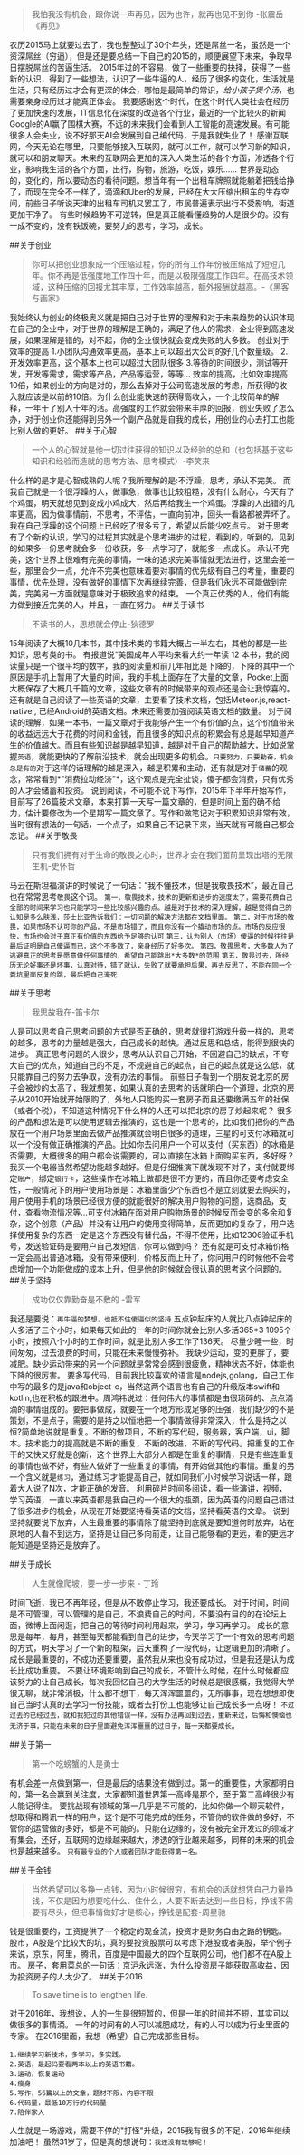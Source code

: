>我怕我没有机会，跟你说一声再见，因为也许，就再也见不到你 -张震岳《再见》

农历2015马上就要过去了，我也整整过了30个年头，还是屌丝一名，虽然是一个资深屌丝（穷逼），但是还是要总结一下自己的2015的，顺便展望下未来，争取早日摆脱屌丝的苦逼生活。
2015年过的不容易，做了一些重要的抉择，获得了一些新的认识，得到了一些想法，认识了一些牛逼的人，经历了很多的变化，生活就是生活，只有经历过才会有更深的体会，哪怕是最简单的常识，*给小孩子煲个汤*，也需要亲身经历过才能真正体会。
我要感谢这个时代，在这个时代人类社会在经历了更加快速的发展，IT信息化在深度的改造各个行业，最近的一个比较火的新闻 Google的AI赢了围棋大赛，不远的未来我们会看到人工智能的高速发展。有可能很多人会失业，说不好那天AI会发展到自己编代码，于是我就失业了！
感谢互联网，今天无论在哪里，只要能够接入互联网，就可以工作，就可以学习新的知识，就可以和朋友聊天。未来的互联网会更加的深入人类生活的各个方面，渗透各个行业，影响我生活的各个方面，出行，购物，旅游，吃饭，娱乐......
世界是动态的，变化的，所以要动态的看待问题。想当年有一个出租车牌照就能躺着把钱给挣了，而现在完全不一样了，滴滴和Uber的发展，已经在大大压缩出租车的生存空间，前些日子听说天津的出租车司机又罢工了，市民普遍表示出行不受影响，街道更加干净了。
有些时候趋势不可逆转，但是真正能看懂趋势的人是很少的。没有一成不变的，没有铁饭碗，要努力的思考，学习，成长。

##关于创业
>你可以把创业想象成一个压缩过程，你的所有工作年份被压缩成了短短几年。你不再是低强度地工作四十年，而是以极限强度工作四年。在高技术领域，这种压缩的回报尤其丰厚，工作效率越高，额外报酬就越高。-《黑客与画家》

我始终认为创业的终极奥义就是把自己对于世界的理解和对于未来趋势的认识体现在自己的企业中，对于世界的理解是正确的，满足了他人的需求，企业得到高速发展，如果理解是错的，对不起，你的企业很快就会变成失败的大多数。
创业对于效率的提高
1.小团队沟通效率更高，基本上可以超出大公司的好几个数量级。
2.开发效率更高，这个基本上也可以超过大团队很多 
3.等待的时间很少，测试等开发，开发等需求，需求等产品，产品等运营，等等...
效率的提高，比如效率提高10倍，如果创业的方向是对的，那么去掉对于公司高速发展的考虑，所获得的收入就应该是以前的10倍。为什么创业能快速的获得高收入，一个比较简单的解释，一年干了别人十年的活。高强度的工作就会带来丰厚的回报，创业失败了怎么办，对于创业你还能得到另外一个副产品就是自我的成长，用创业的心去打工也能比别人做的更好。
##关于心智
>一个人的心智就是他一切过往获得的知识以及经验的总和（也包括基于这些知识和经验而造就的思考方法、思考模式）-李笑来

什么样的是才是心智成熟的人呢？我所理解的是:不浮躁，思考，承认不完美。
而我自己就是一个很浮躁的人，做事急，做事也比较粗糙，没有什么耐心，今天有了个鸡蛋，明天就想见到变成小鸡成大，然后再给我生一个鸡蛋。浮躁的人出错的几率更高，因为做事情前，不思考，不评估，一直向前冲，回头一看路都被弄坏了。我在自己浮躁的这个问题上已经吃了很多亏了，希望以后能少吃点亏。
对于思考有了个新的认识，学习的过程其实就是个思考进步的过程，看到的，听到的，见到的如果多一份思考就会多一份收获，多一点学习了，就能多一点成长。
承认不完美，这个世界上很难有完美的事情，一味的追求完美事情就无法进行，这里会差一些，那里会少一点，允许不完美也意味着要对事情的优先级有自己的考量，重要的事情，优先处理，没有做好的事情下次再继续完善，但是我们永远不可能做到完美，完美另一方面就是意味对于极致追求的结束。
一个真正优秀的人，他们有能力做到接近完美的人，并且，一直在努力。
##关于读书
>不读书的人，思想就会停止-狄德罗


15年阅读了大概10几本书，其中技术类的书籍大概占一半左右，其他的都是一些知识，思考类的书。
有报道说“美国成年人平均来看大约一年读 12 本书，我的阅读量只是一个很平均的数字，我的阅读量和前几年相比是下降的，下降的其中一个原因是手机上暂用了大量的时间，我的手机上面存在了大量的文章，Pocket上面大概保存了大概几千篇的文章，这些文章有的时候带来的观点还是会让我惊喜的。还有就是自己阅读了一些英语的文章，主要看了技术文档，包括Meteor.js,react-native , 已经Android的英语文档。未来还需要加强阅读英语文档的数量。
对于阅读的理解，如果一本书，一篇文章对于我能够产生一个有价值的点，这个价值带来的收益远远大于花费的时间和金钱，而且很多的知识点的积累会有总是越早知道产生的价值越大。而且有些知识越是越早知道，越是对于自己的帮助越大，比如说掌握`英语`，就能更快的了解前沿技术，就会出现更多的机会。`只要努力，只要勤奋，机会总是有的`对于这样的话理解的越是深入，越是积累和主动，还有就是对于`储蓄`的观念，常常看到*"消费拉动经济"*，这个观点是完全扯谈，傻子都会消费，只有优秀的人才会储蓄和投资。
说到阅读，不可能不说下写作，2015年下半年开始写作，目前写了26篇技术文章，本来打算一天写一篇文章的，但是时间上面的确不给力，估计要修改为一个星期写一篇文章了。写作和做笔记对于积累知识非常有效，当时很有想法的一句话，一个点子，如果自己不记录下来，当天就有可能自己都会忘记。
##关于敬畏
>只有我们拥有对于生命的敬畏之心时，世界才会在我们面前呈现出塔的无限生机-史怀哲

马云在斯坦福演讲的时候说了一句话：“我不懂技术，但是我敬畏技术”，最近自己也在常常思考`敬畏`这个词。
`第一，敬畏技术，技术的更新和进步的速度太了，需要花费自己全部的时间来学习也只能学习一些比较感兴趣的点。越是对于技术的深入理解，越是觉得自己的认知是多么肤浅，莎士比亚告诉我们：一切问题的解决方法都在文档里面。`
`第二，对于市场的敬畏，如果市场不认可你的产品，不是市场错了，而且你没有一个撬动市场的点。市场的反应很快，市场也会对于真正有价值的东西给予足够的认可`
`第三，认为别人（市场）傻逼的时候往往是最后证明是自己傻逼而已，这个不多数了，亲身经历了好多次。`
`第四，敬畏思考，大多数人为了逃避真正的思考是愿意做任何事情的，希望自己能跳出*大多数*的范围`
`第五，敬畏过去，所经历无论好事还是坏事，认真对待，错了就认，失败了就要承担后果，再去反思了，不能在同一个粪坑里面反复的跳，最后把自己淹死`

##关于思考
>我思故我在-笛卡尔

人是可以思考自己思考问题的方式是否正确的，思考就很打游戏升级一样的，思考的越多，思考的力量越是强大，自己成长的越快。通过反思和总结，能得到很快的进步。
真正思考问题的人很少，思考从认识自己开始，不回避自己的缺点，不夸大自己的优点，知道自己的不足，不规避自己的起点，自己的起点就是这么低，就只能靠自己的努力去争取，没有办法的事情。
前些日子看到一个朋友说北京的房子会被炒的太高了，我就想笑，如果认真的去思考的话就明白一个道理，北京的房子从2010开始就开始限购了，外地人只能购买一套房子而且还要缴满五年的社保（或者个税），不知道这种情况下什么样的人还可以把北京的房子炒起来呢？
很多的产品和想法是可以使用逻辑去推演的，这也是一个思考的，比如我们把你的产品放在一个用户场景里面去做产品推演就会明白很多的道理，三星的可支付冰箱就可以一个没有做正确推演的产品。比如你去问用户一个可以支付（买东西）的冰箱是否需要，大概很多的用户都会说需要的，可以直接在冰箱上面购买东西，多好呀？我买一个电器当然希望功能越多越好。但是仔细推演下就发现不对了，支付就要绑定`账户`，绑定`银行卡`，这些操作在冰箱上做都是很不方便的，而且你还要考虑安全性，一般情况下的用户使用场景是：冰箱里面少个东西也不是立刻就要去购买的，用户使用手机的场景已经很方便的就能很好的解决用户购物的问题，选商品，支付，查看物流情况等...可支付冰箱在面对用户购物场景的时候反而会变的多余和复杂，这个创意（产品）并没有让用户的使用变得简单，反而更加的复杂了，用户选择使用复杂的东西一定是这个东西没有替代品，不得不使用，比如12306验证手机号，发送验证码是要用户自己发短信，你可以做到吗？
还有就是可支付冰箱价格一定会高出普通冰箱，没有带来便利，价格反而上升了，你问用户的时候他不会考虑增加一个功能做成的成本上升，但是他的时候就会很认真的思考这个问题的。
##关于坚持
>成功仅仅靠勤奋是不敷的 -雷军


我还是要说：`再牛逼的梦想，也抵不住傻逼似的坚持`
五点钟起床的人就比八点钟起床的人多活了三个小时，如果每天如此的一年的时间你就会比别人多活365*3 1095个小时，按照八个小时的工作时间，就是比别人多工作了136天。
尽量少睡一些，时间匆匆，过去浪费的时间，只能在未来慢慢弥补。
我缺少运动，变的更胖了，要减肥。缺少运动带来的另一个问题就是常常会感到很疲惫，精神状态不好，体能也下降的很厉害。
要多写代码，目前我比较喜欢的语言是nodejs,golang，自己工作中写的最多的是java和object-c，当然这两个语言也有自己的升级版本swift和kotlin,也在积极的跟进中。周鸿祎说过：任何伟大的事情都是由很琐碎的、点点滴滴的事情组成的。要把事做成，就要在一个地方形成足够的压强，我们缺少的不是策划，不是点子，需要的是持之以恒地把一个事情做得非常深入，什么是持之以恒?简单地说就是重复。不断的做项目，不断的写代码，服务器，客户端，ui，脚本。技术能力的提高就是不断的重复，不断的改进，不断的写代码。把重复的工作干的又快又好就是创新，这个世界上大部分人都是在重复的事情，只是有些连重复的事情也做不好，有些人做好了一些重复的事情，有开始做其他的事情。重复的另一个含义就是`练习`，通过练习才能提高自己，就如同我们小时候学习说话一样，跟着大人说了N次，才能正确的发音。
利用碎片时间多阅读，看一些演讲，视频，学习英语，一直以来英语都是我自己的一个很大的瓶颈，因为英语的问题自己错过了很多进步的机会，从现在开始要坚持看英语的文档，坚持看英语的文章。
说到坚持就要说下放弃，人生最重要的事情除了能坚持到底就是要知道何时放弃，站在原地的人看不到远方，坚持是让自己多向前走，让自己能够看的更远，看的更远才能知道是坚持还是放弃了。

##关于成长
>人生就像爬坡，要一步一步来 - 丁玲

时间飞逝，我已不再年轻，但是从不敢停止学习，我还要成长。
对于时间，时间是不可管理，可以管理的是自己，不浪费自己的时间，不要没有目的的在论坛上面，微博上面闲逛，把自己的等待时间利用起来，学习，学习再学习。
成长的意思是每年，每月，甚至每天都能看到自己的进步，今天学习了一个有效的思考问题的方式，明天学习了一个新的框架，后天重构了一段代码，让逻辑更加的清晰了。
成长是最重要的，不成功还要重要，虽然我从来也没有成功过，但是我还是认为成长比成功重要。
不要让环境影响到自己的成长，不管什么时候，在什么时候都应该努力的让自己成长，每次我回忆自己的大学生活的时候总是很感概，我觉得大学很无聊，就非常消极，什么都不想干，每天浑浑噩噩的，无所事事，现在想想即使自己当时认真的去学习一份技能，或者去打份工也能够让自己成长多一点呀！
`不过过去的已经过去，就和我犯过的其他错误一样，没有办法再回到过去，重新来过，后悔和懊恼也无济于事，只能在未来的日子里面避免浑浑噩噩的过日子，每一天都要成长`。

##关于第一
>第一个吃螃蟹的人是勇士

有机会差一点做到第一，但是最后的结果没有做到过。第一的重要性，大家都明白的，第一名会赢到关注度，大家都知道世界第一高峰是那个，至于第二高峰很少有人能记得住。
要挑战现有领域的第一几乎是不可能的，比如你做一个聊天软件，想取得和腾讯一样的用户，这个是不可能完成的任务，不管你的软件做的多好，不管你的运营做的多好，都是不可能的。只能在边缘的，没有被完全开发过的领域才有集会，还好，互联网的边缘越来越大，渗透的行业越来越多，同样的未来的机会也是越来越多。
`只有最专业的个人或者团队才能获得第一名。`

##关于金钱
>当然希望可以多挣一点钱，因为小时候很穷，有机会的话就想凭自己力量挣钱，不仅是因为想要吃什么、住什么，人要不断去达到一些目标，挣钱不需要有尽头，但把事情做好才是核心，挣钱是配套-周星驰

钱是很重要的，工资提供了一个稳定的现金流，投资才是财务自由之路的钥匙。
股市，A股是个比较大的坑，真的要投资股票可以考虑下港股或者美股，举个例子来说，京东，阿里，腾讯，百度是中国最大的四个互联网公司，他们都不在A股上市。
房子，套用菜总的一句话：京沪永远涨，为什么投资房子能获取高收益，因为投资房子的人太少了。
##关于2016
>To save time is to lengthen life. 

对于2016年，我想说，人的一生是很短暂的，但是一年的时间并不短，其实可以做很多的事情滴。
一年的时间有的人可以减肥成功，有的人可以成为行业里面的专家。
在2016里面，我想（希望）自己完成那些目标。

	1.继续学习新技术，多学习，多实践。
	2.英语，最起码要看两本以上的英语书籍。
	3.运动，恢复运动
	4.瘦身
	5.写作，56篇以上的文章，题材不限，内容不限
	6.代码量，最低10万行的代码量
	7.陪伴家人
人生就是一场游戏，需要不停的"打怪"升级，2015我有很多的不足，2016年继续加油吧！
虽然31岁了，但是真的想说句：`我还没有玩够呢！`


